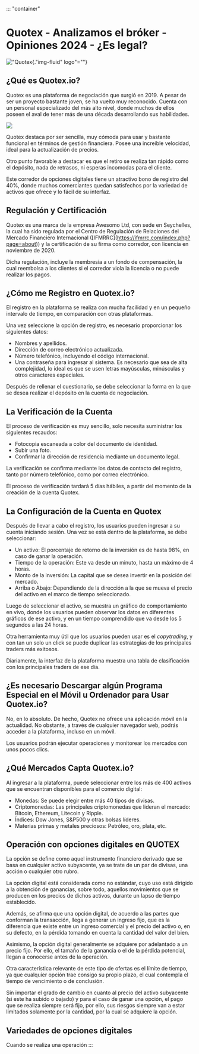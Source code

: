 ::: \"container\"
# Quotex - Analizamos el bróker - Opiniones 2024 - ¿Es legal?

!["Quotex](\%22https://www.binarias.org/wp-content/uploads/2022/05/quotex-logo-nuevo-696x392.png\%22){."img-fluid"
logo"=""}

## ¿Qué es Quotex.io?

Quotex es una plataforma de negociación que surgió en 2019. A pesar de
ser un proyecto bastante joven, se ha vuelto muy reconocido. Cuenta con
un personal especializado del más alto nivel, donde muchos de ellos
poseen el aval de tener más de una década desarrollando sus habilidades.

[![](https://static.quotex.io/files/4_en/300_250.jpg)](https://traff.sbs/brokerqxlid)

Quotex destaca por ser sencilla, muy cómoda para usar y bastante
funcional en términos de gestión financiera. Posee una increíble
velocidad, ideal para la actualización de precios.

Otro punto favorable a destacar es que el retiro se realiza tan rápido
como el depósito, nada de retrasos, ni esperas incomodas para el
cliente.

Este corredor de opciones digitales tiene un atractivo bono de registro
del 40%, donde muchos comerciantes quedan satisfechos por la variedad de
activos que ofrece y lo fácil de su interfaz.

## Regulación y Certificación

Quotex es una marca de la empresa Awesomo Ltd, con sede en Seychelles,
la cual ha sido regulada por el Centro de Regulación de Relaciones del
Mercado Financiero Internacional
(\[IFMRRC\](https://ifmrrc.com/index.php?page=about)) y la certificación
de su firma como corredor, con licencia en noviembre de 2020.

Dicha regulación, incluye la membresía a un fondo de compensación, la
cual reembolsa a los clientes si el corredor viola la licencia o no
puede realizar los pagos.

## ¿Cómo me Registro en Quotex.io?

El registro en la plataforma se realiza con mucha facilidad y en un
pequeño intervalo de tiempo, en comparación con otras plataformas.

Una vez seleccione la opción de registro, es necesario proporcionar los
siguientes datos:

-   Nombres y apellidos.
-   Dirección de correo electrónico actualizada.
-   Número telefónico, incluyendo el código internacional.
-   Una contraseña para ingresar al sistema. Es necesario que sea de
    alta complejidad, lo ideal es que se usen letras mayúsculas,
    minúsculas y otros caracteres especiales.

Después de rellenar el cuestionario, se debe seleccionar la forma en la
que se desea realizar el depósito en la cuenta de negociación.

## La Verificación de la Cuenta

El proceso de verificación es muy sencillo, solo necesita suministrar
los siguientes recaudos:

-   Fotocopia escaneada a color del documento de identidad.
-   Subir una foto.
-   Confirmar la dirección de residencia mediante un documento legal.

La verificación se confirma mediante los datos de contacto del registro,
tanto por número telefónico, como por correo electrónico.

El proceso de verificación tardará 5 días hábiles, a partir del momento
de la creación de la cuenta Quotex.

## La Configuración de la Cuenta en Quotex

Después de llevar a cabo el registro, los usuarios pueden ingresar a su
cuenta iniciando sesión. Una vez se está dentro de la plataforma, se
debe seleccionar:

-   Un activo: El porcentaje de retorno de la inversión es de hasta 98%,
    en caso de ganar la operación.
-   Tiempo de la operación: Este va desde un minuto, hasta un máximo de
    4 horas.
-   Monto de la inversión: La capital que se desea invertir en la
    posición del mercado.
-   Arriba o Abajo: Dependiendo de la dirección a la que se mueva el
    precio del activo en el marco de tiempo seleccionado.

Luego de seleccionar el activo, se muestra un gráfico de comportamiento
en vivo, donde los usuarios pueden observar los datos en diferentes
gráficos de ese activo, y en un tiempo comprendido que va desde los 5
segundos a las 24 horas.

Otra herramienta muy útil que los usuarios pueden usar es el
*copytrading*, y con tan un solo un click se puede duplicar las
estrategias de los principales traders más exitosos.

Diariamente, la interfaz de la plataforma muestra una tabla de
clasificación con los principales traders de ese día.

## ¿Es necesario Descargar algún Programa Especial en el Móvil u Ordenador para Usar Quotex.io?

No, en lo absoluto. De hecho, Quotex no ofrece una aplicación móvil en
la actualidad. No obstante, a través de cualquier navegador web, podrás
acceder a la plataforma, incluso en un móvil.

Los usuarios podrán ejecutar operaciones y monitorear los mercados con
unos pocos clics.

## ¿Qué Mercados Capta Quotex.io?

Al ingresar a la plataforma, puede seleccionar entre los más de 400
activos que se encuentran disponibles para el comercio digital:

-   Monedas: Se puede elegir entre más 40 tipos de divisas.
-   Criptomonedas: Las principales criptomonedas que lideran el mercado:
    Bitcoin, Ethereum, Litecoin y Ripple.
-   Índices: Dow Jones, S&P500 y otras bolsas líderes.
-   Materias primas y metales preciosos: Petróleo, oro, plata, etc.

## Operación con opciones digitales en QUOTEX

La opción se define como aquel instrumento financiero derivado que se
basa en cualquier activo subyacente, ya se trate de un par de divisas,
una acción o cualquier otro rubro.

La opción digital está considerada como no estándar, cuyo uso está
dirigido a la obtención de ganancias, sobre todo, aquellos movimientos
que se producen en los precios de dichos activos, durante un lapso de
tiempo establecido.

Además, se afirma que una opción digital, de acuerdo a las partes que
conforman la transacción, llega a generar un ingreso fijo, que es la
diferencia que existe entre un ingreso comercial y el precio del activo
o, en su defecto, en la pérdida tomando en cuenta la cantidad del valor
del bien.

Asimismo, la opción digital generalmente se adquiere por adelantado a un
precio fijo. Por ello, el tamaño de la ganancia o el de la pérdida
potencial, llegan a conocerse antes de la operación.

Otra característica relevante de este tipo de ofertas es el límite de
tiempo, ya que cualquier opción trae consigo su propio plazo, el cual
contempla el tiempo de vencimiento o de conclusión.

Sin importar el grado de cambio en cuanto al precio del activo
subyacente (si este ha subido o bajado) y para el caso de ganar una
opción, el pago que se realiza siempre será fijo, por ello, sus riesgos
siempre van a estar limitados solamente por la cantidad, por la cual se
adquiere la opción.

## Variedades de opciones digitales

Cuando se realiza una operación
:::


